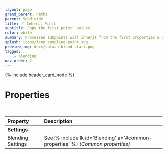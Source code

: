 ```yaml
---
layout: page
grand_parent: Paths
parent: Subdivide
title: ⋰ Inherit First
subtitle: Copy the first point' values
color: white
summary: Processed subpoints will inherit from the first properties & attributes. Nothing fancy about it.
splash: icons/icon_sampling-point.svg
preview_img: docs/splash-blend-start.png
tagged: 
    - blending
nav_order: 2
---
```


{% include header_card_node %}

# Properties
<br>

| Property       | Description          |
|:-------------|:------------------|
|**Settings**||
| Blending Settings           | See{% include lk id='Blending' a='#common-properties' %} *(Common properties)* |

